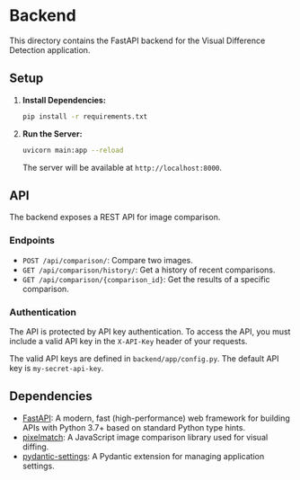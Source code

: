 # Backend

This directory contains the FastAPI backend for the Visual Difference Detection application.

## Setup

1.  **Install Dependencies:**

    ```bash
    pip install -r requirements.txt
    ```

2.  **Run the Server:**

    ```bash
    uvicorn main:app --reload
    ```

    The server will be available at `http://localhost:8000`.

## API

The backend exposes a REST API for image comparison.

### Endpoints

-   `POST /api/comparison/`: Compare two images.
-   `GET /api/comparison/history/`: Get a history of recent comparisons.
-   `GET /api/comparison/{comparison_id}`: Get the results of a specific comparison.

### Authentication

The API is protected by API key authentication. To access the API, you must include a valid API key in the `X-API-Key` header of your requests.

The valid API keys are defined in `backend/app/config.py`. The default API key is `my-secret-api-key`.

## Dependencies

-   [FastAPI](https://fastapi.tiangolo.com/): A modern, fast (high-performance) web framework for building APIs with Python 3.7+ based on standard Python type hints.
-   [pixelmatch](https://github.com/mapbox/pixelmatch): A JavaScript image comparison library used for visual diffing.
-   [pydantic-settings](https://pydantic-docs.github.io/pydantic-settings/): A Pydantic extension for managing application settings.